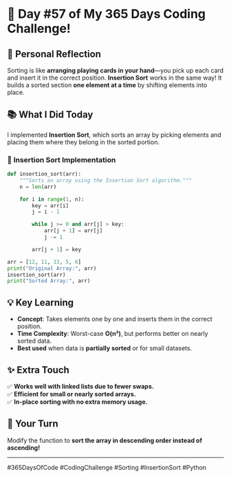 # 🎯 Day #57 of My 365 Days Coding Challenge!  

## 💭 Personal Reflection  
Sorting is like **arranging playing cards in your hand**—you pick up each card and insert it in the correct position. **Insertion Sort** works in the same way! It builds a sorted section **one element at a time** by shifting elements into place.  

## 📚 What I Did Today  
I implemented **Insertion Sort**, which sorts an array by picking elements and placing them where they belong in the sorted portion.  

### 📝 **Insertion Sort Implementation**  

```python
def insertion_sort(arr):
    """Sorts an array using the Insertion Sort algorithm."""
    n = len(arr)

    for i in range(1, n):
        key = arr[i]  
        j = i - 1

        while j >= 0 and arr[j] > key:
            arr[j + 1] = arr[j]
            j -= 1

        arr[j + 1] = key  

arr = [12, 11, 13, 5, 6]
print("Original Array:", arr)
insertion_sort(arr)
print("Sorted Array:", arr)
```

## 💡 Key Learning  
- **Concept**: Takes elements one by one and inserts them in the correct position.  
- **Time Complexity**: Worst-case **O(n²)**, but performs better on nearly sorted data.  
- **Best used** when data is **partially sorted** or for small datasets.  

## ✨ Extra Touch  
✅ **Works well with linked lists due to fewer swaps.**  
✅ **Efficient for small or nearly sorted arrays.**  
✅ **In-place sorting with no extra memory usage.**  

## 🚀 Your Turn  
Modify the function to **sort the array in descending order instead of ascending!**  

---

#365DaysOfCode #CodingChallenge #Sorting #InsertionSort #Python  
